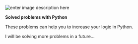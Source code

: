 ﻿![enter image description here](https://www.python.org/static/img/python-logo.png)
 
 
**Solved problems with Python**

These problems can help you to increase your logic in Python.

I will be solving more problems in a future...
